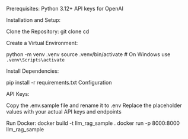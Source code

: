Prerequisites:
Python 3.12+
API keys for OpenAI


Installation and Setup:

Clone the Repository:
git clone <repository-url>
cd <repository-directory>


Create a Virtual Environment:

python -m venv .venv
source .venv/bin/activate  # On Windows use `.venv\Scripts\activate`


Install Dependencies:

pip install -r requirements.txt
Configuration


API Keys:

Copy the .env.sample file and rename it to .env
Replace the placeholder values with your actual API keys and endpoints

Run Docker:
docker build -t llm_rag_sample .
docker run -p 8000:8000 llm_rag_sample
